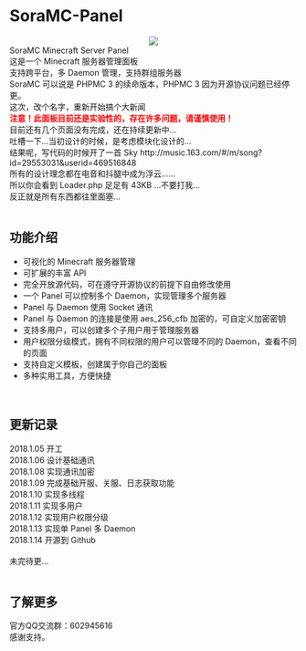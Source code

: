 # SoraMC-Panel
<center>
   <img src="http://ww4.sinaimg.cn/large/0060lm7Tly1fnfh8tr8txj30wl0rs7t8.jpg">
</center>
SoraMC Minecraft Server Panel<br>
这是一个 Minecraft 服务器管理面板<br>
支持跨平台，多 Daemon 管理，支持群组服务器<br>
SoraMC 可以说是 PHPMC 3 的续命版本，PHPMC 3 因为开源协议问题已经停更。<br>
这次，改个名字，重新开始搞个大新闻<br>
<b style="color:#FF0000">注意！此面板目前还是实验性的，存在许多问题，请谨慎使用！</b><br>
目前还有几个页面没有完成，还在持续更新中...<br>
吐槽一下...当初设计的时候，是考虑模块化设计的...<br>
结果呢，写代码的时候开了一首 Sky http://music.163.com/#/m/song?id=29553031&userid=469516848<br>
所有的设计理念都在电音和抖腿中成为浮云......<br>
所以你会看到 Loader.php 足足有 43KB ...不要打我...<br>
反正就是所有东西都往里面塞...<br>
<br>
<h2>功能介绍</h2>
<ul>
  <li>可视化的 Minecraft 服务器管理</li>
  <li>可扩展的丰富 API</li>
  <li>完全开放源代码，可在遵守开源协议的前提下自由修改使用</li>
  <li>一个 Panel 可以控制多个 Daemon，实现管理多个服务器</li>
  <li>Panel 与 Daemon 使用 Socket 通讯</li>
  <li>Panel 与 Daemon 的连接是使用 aes_256_cfb 加密的，可自定义加密密钥</li>
  <li>支持多用户，可以创建多个子用户用于管理服务器</li>
  <li>用户权限分级模式，拥有不同权限的用户可以管理不同的 Daemon，查看不同的页面</li>
  <li>支持自定义模板，创建属于你自己的面板</li>
  <li>多种实用工具，方便快捷</li>
</ul>
<br>
<h2>更新记录</h2>
2018.1.05 开工<br>
2018.1.06 设计基础通讯<br>
2018.1.08 实现通讯加密<br>
2018.1.09 完成基础开服、关服、日志获取功能<br>
2018.1.10 实现多线程<br>
2018.1.11 实现多用户<br>
2018.1.12 实现用户权限分级<br>
2018.1.13 实现单 Panel 多 Daemon<br>
2018.1.14 开源到 Github<br>
<br>
未完待更...<br>
<br>
<h2>了解更多</h2>
官方QQ交流群：602945616<br>
感谢支持。
